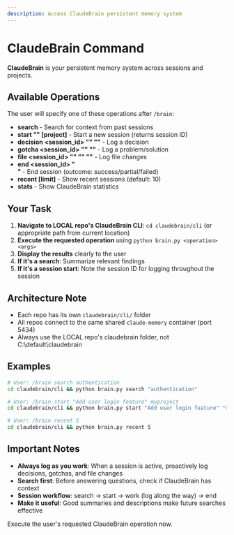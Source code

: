 ```yaml
---
description: Access ClaudeBrain persistent memory system
---
```


# ClaudeBrain Command

**ClaudeBrain** is your persistent memory system across sessions and projects.

## Available Operations

The user will specify one of these operations after `/brain`:

- **search <keyword>** - Search for context from past sessions
- **start "<goal>" [project]** - Start a new session (returns session ID)
- **decision <session_id> "<what>" "<why>"** - Log a decision
- **gotcha <session_id> "<problem>" "<solution>"** - Log a problem/solution
- **file <session_id> "<path>" "<action>" "<changes>"** - Log file changes
- **end <session_id> "<summary>" <outcome>** - End session (outcome: success/partial/failed)
- **recent [limit]** - Show recent sessions (default: 10)
- **stats** - Show ClaudeBrain statistics

## Your Task

1. **Navigate to LOCAL repo's ClaudeBrain CLI**: `cd claudebrain/cli` (or appropriate path from current location)
2. **Execute the requested operation** using `python brain.py <operation> <args>`
3. **Display the results** clearly to the user
4. **If it's a search**: Summarize relevant findings
5. **If it's a session start**: Note the session ID for logging throughout the session

## Architecture Note

- Each repo has its own `claudebrain/cli/` folder
- All repos connect to the same shared `claude-memory` container (port 5434)
- Always use the LOCAL repo's claudebrain folder, not C:\default\claudebrain

## Examples

```bash
# User: /brain search authentication
cd claudebrain/cli && python brain.py search "authentication"

# User: /brain start "Add user login feature" myproject
cd claudebrain/cli && python brain.py start "Add user login feature" "myproject"

# User: /brain recent 5
cd claudebrain/cli && python brain.py recent 5
```

## Important Notes

- **Always log as you work**: When a session is active, proactively log decisions, gotchas, and file changes
- **Search first**: Before answering questions, check if ClaudeBrain has context
- **Session workflow**: search → start → work (log along the way) → end
- **Make it useful**: Good summaries and descriptions make future searches effective

Execute the user's requested ClaudeBrain operation now.
